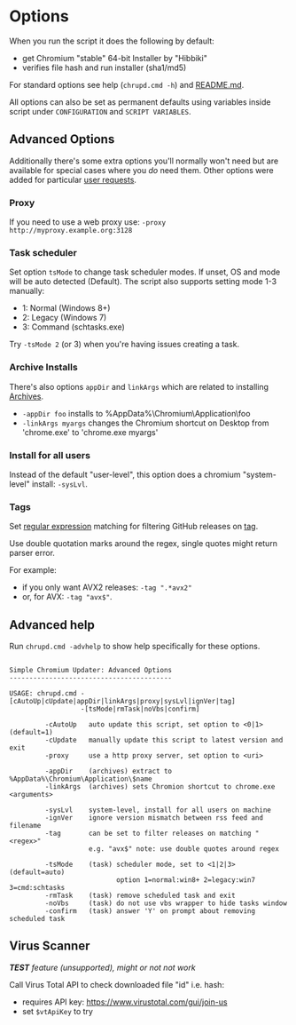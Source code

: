 # Options

When you run the script it does the following by default:

- get Chromium "stable" 64-bit Installer by "Hibbiki"
- verifies file hash and run installer (sha1/md5)

For standard options see help (`chrupd.cmd -h`) and [README.md](/README.md).

All options can also be set as permanent defaults using variables inside script under `CONFIGURATION` and `SCRIPT VARIABLES`.

## Advanced Options

Additionally there's some extra options you'll normally won't need but are available for special cases where you *do* need them. Other options were added for particular [user requests](https://github.com/mkorthof/chrupd/issues?q=is%3Aissue+label%3Aenhancement).

### Proxy

If you need to use a web proxy use: `-proxy http://myproxy.example.org:3128`

### Task scheduler

Set option `tsMode` to change task scheduler modes. If unset, OS and mode will be auto detected (Default). The script also supports setting mode 1-3 manually:

- 1: Normal (Windows 8+)
- 2: Legacy (Windows 7)
- 3: Command (schtasks.exe)

Try `-tsMode 2` (or 3) when  you're having issues creating a task.

### Archive Installs

There's also options `appDir` and `linkArgs` which are related to installing [Archives](/docs/Files.md#archives).

- `-appDir foo` installs to %AppData%\Chromium\Application\foo
- `-linkArgs myargs` changes the Chromium shortcut on Desktop from 'chrome.exe' to 'chrome.exe myargs'

### Install for all users

Instead of the default "user-level", this option does a chromium "system-level" install: `-sysLvl`.

### Tags

Set [regular expression](https://en.wikipedia.org/wiki/Regular_expression) matching for filtering GitHub releases on [tag](https://docs.github.com/en/repositories/releasing-projects-on-github/viewing-your-repositorys-releases-and-tags).

Use double quotation marks around the regex, single quotes might return parser error.

For example:

- if you only want AVX2 releases: `-tag ".*avx2"`
- or, for AVX: `-tag "avx$"`.

## Advanced help

Run `chrupd.cmd -advhelp` to show help specifically for these options.

``` text

Simple Chromium Updater: Advanced Options
-----------------------------------------

USAGE: chrupd.cmd -[cAutoUp|cUpdate|appDir|linkArgs|proxy|sysLvl|ignVer|tag]
                  -[tsMode|rmTask|noVbs|confirm]

         -cAutoUp   auto update this script, set option to <0|1> (default=1)
         -cUpdate   manually update this script to latest version and exit
         -proxy     use a http proxy server, set option to <uri>

         -appDir    (archives) extract to %AppData%\Chromium\Application\$name
         -linkArgs  (archives) sets Chromion shortcut to chrome.exe <arguments>

         -sysLvl    system-level, install for all users on machine
         -ignVer    ignore version mismatch between rss feed and filename
         -tag       can be set to filter releases on matching "<regex>"
                    e.g. "avx$" note: use double quotes around regex

         -tsMode    (task) scheduler mode, set to <1|2|3> (default=auto)
                           option 1=normal:win8+ 2=legacy:win7 3=cmd:schtasks
         -rmTask    (task) remove scheduled task and exit
         -noVbs     (task) do not use vbs wrapper to hide tasks window
         -confirm   (task) answer 'Y' on prompt about removing scheduled task

```

## Virus Scanner

_**TEST** feature (unsupported), might or not not work_

Call Virus Total API to check downloaded file "id" i.e. hash:

- requires API key: <https://www.virustotal.com/gui/join-us>
- set `$vtApiKey` to try
